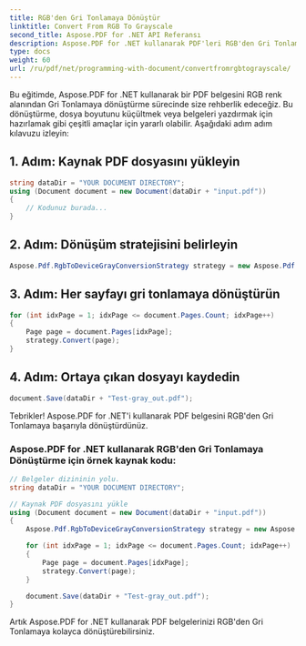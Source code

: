 ```yaml
---
title: RGB'den Gri Tonlamaya Dönüştür
linktitle: Convert From RGB To Grayscale
second_title: Aspose.PDF for .NET API Referansı
description: Aspose.PDF for .NET kullanarak PDF'leri RGB'den Gri Tonlamaya nasıl dönüştüreceğinizi öğrenin. Baskı kalitesini artırın ve dosya boyutunu azaltın.
type: docs
weight: 60
url: /ru/pdf/net/programming-with-document/convertfromrgbtograyscale/
---
```


Bu eğitimde, Aspose.PDF for .NET kullanarak bir PDF belgesini RGB renk alanından Gri Tonlamaya dönüştürme sürecinde size rehberlik edeceğiz. Bu dönüştürme, dosya boyutunu küçültmek veya belgeleri yazdırmak için hazırlamak gibi çeşitli amaçlar için yararlı olabilir. Aşağıdaki adım adım kılavuzu izleyin:

## 1. Adım: Kaynak PDF dosyasını yükleyin

```csharp
string dataDir = "YOUR DOCUMENT DIRECTORY";
using (Document document = new Document(dataDir + "input.pdf"))
{
    // Kodunuz burada...
}
```

## 2. Adım: Dönüşüm stratejisini belirleyin

```csharp
Aspose.Pdf.RgbToDeviceGrayConversionStrategy strategy = new Aspose.Pdf.RgbToDeviceGrayConversionStrategy();
```

## 3. Adım: Her sayfayı gri tonlamaya dönüştürün

```csharp
for (int idxPage = 1; idxPage <= document.Pages.Count; idxPage++)
{
    Page page = document.Pages[idxPage];
    strategy.Convert(page);
}
```

## 4. Adım: Ortaya çıkan dosyayı kaydedin

```csharp
document.Save(dataDir + "Test-gray_out.pdf");
```

Tebrikler! Aspose.PDF for .NET'i kullanarak PDF belgesini RGB'den Gri Tonlamaya başarıyla dönüştürdünüz.

### Aspose.PDF for .NET kullanarak RGB'den Gri Tonlamaya Dönüştürme için örnek kaynak kodu:

```csharp
// Belgeler dizininin yolu.
string dataDir = "YOUR DOCUMENT DIRECTORY";

// Kaynak PDF dosyasını yükle
using (Document document = new Document(dataDir + "input.pdf"))
{
    Aspose.Pdf.RgbToDeviceGrayConversionStrategy strategy = new Aspose.Pdf.RgbToDeviceGrayConversionStrategy();

    for (int idxPage = 1; idxPage <= document.Pages.Count; idxPage++)
    {
        Page page = document.Pages[idxPage];
        strategy.Convert(page);
    }

    document.Save(dataDir + "Test-gray_out.pdf");
}
```

Artık Aspose.PDF for .NET kullanarak PDF belgelerinizi RGB'den Gri Tonlamaya kolayca dönüştürebilirsiniz.

